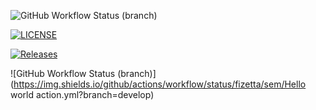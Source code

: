 ![GitHub Workflow Status (branch)](https://img.shields.io/github/actions/workflow/status/fizetta/sem/main.yml?branch=master)

[![LICENSE](https://img.shields.io/github/license/fizetta/sem.svg?style=flat-square)](https://github.com/fizetta/sem/blob/master/LICENSE)

[![Releases](https://img.shields.io/github/release/fizetta/sem/all.svg?style=flat-square)](https://github.com/fizetta/sem/releases)

![GitHub Workflow Status (branch)](https://img.shields.io/github/actions/workflow/status/fizetta/sem/Hello world action.yml?branch=develop)